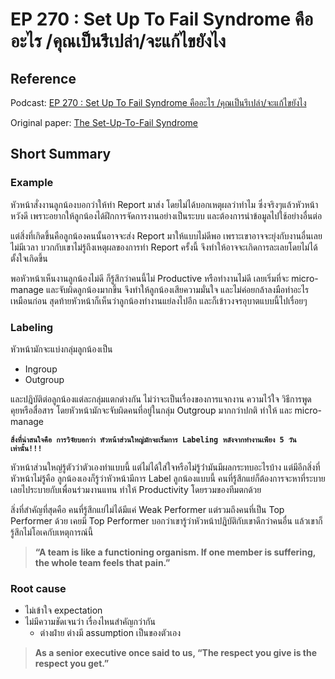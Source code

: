 # EP 270 : Set Up To Fail Syndrome คืออะไร /คุณเป็นรึเปล่า/จะแก้ไขยังไง

## Reference

Podcast: [EP 270 : Set Up To Fail Syndrome คืออะไร /คุณเป็นรึเปล่า/จะแก้ไขยังไง](https://soundcloud.com/missiontothemoon/ep-270-set-up-to-fail-syndrome)

Original paper: [The Set-Up-To-Fail Syndrome](https://hbr.org/1998/03/the-set-up-to-fail-syndrome)

## Short Summary

### Example

หัวหน้าสั่งงานลูกน้องบอกว่าให้ทำ Report มาส่ง โดยไม่ได้บอกเหตุผลว่าทำไม ซึ่งจริงๆแล้วหัวหน้าหวังดี เพราะอยากให้ลูกน้องได้ฝึกการจัดการงานอย่างเป็นระบบ และต้องการนำข้อมูลไปใช้อย่างอื่นต่อ

แต่สิ่งที่เกิดขึ้นคือลูกน้องคนนั้นอาจจะส่ง Report มาให้แบบไม่ดีพอ เพราะเขาอาจจะยุ่งกับงานอื่นเลยไม่มีเวลา บวกกับเขาไม่รู้ถึงเหตุผลของการทำ Report ครั้งนี้ จึงทำให้อาจจะเกิดการละเลยโดยไม่ได้ตั้งใจเกิดขึ้น

พอหัวหน้าเห็นงานลูกน้องไม่ดี ก็รู้สึกว่าคนนี้ไม่ Productive หรือทำงานไม่ดี เลยเริ่มที่จะ micro-manage และจับผิดลูกน้องมากขึ้น จึงทำให้ลูกน้องเสียความมั่นใจ และไม่ค่อยกล้าลงมือทำอะไรเหมือนก่อน สุดท้ายหัวหน้าก็เห็นว่าลูกน้องทำงานแย่ลงไปอีก และก็เข้าวงจรอุบาตแบบนี้ไปเรื่อยๆ

### Labeling

หัวหน้ามักจะแบ่งกลุ่มลูกน้องเป็น

- Ingroup
- Outgroup

และปฎิบัติต่อลูกน้องแต่ละกลุ่มแตกต่างกัน ไม่ว่าจะเป็นเรื่องของการแจกงาน ความไว้ใจ วิธีการพูดคุยหรือสื่อสาร โดยหัวหน้ามักจะจับผิดคนที่อยู่ในกลุ่ม Outgroup มากกว่าปกติ ทำให้ และ micro-manage

**`สิ่งที่น่าสนใจคือ การวิจัยบอกว่า หัวหน้าส่วนใหญ่มักจะเริ่มการ Labeling หลังจากทำงานเพียง 5 วัน เท่านั้น!!!`**

หัวหน้าส่วนใหญ่รู้ตัวว่าตัวเองทำแบบนี้ แต่ไม่ได้ใส่ใจหรือไม่รู้ว่่ามันมีผลกระทบอะไรบ้าง แต่มีอีกสิ่งที่หัวหน้าไม่รู้คือ ลูกน้องเองก็รู้ว่าหัวหน้ามีการ Label ลูกน้องแบบนี้
คนที่รู้สึกแย่ก็ต้องการจะหาที่ระบาย เลยไประบายกับเพื่อนร่วมงานแทน ทำให้ Productivity โดยรวมของทีมตกด้วย

สิ่งที่สำคัญที่สุดคือ คนที่รู้สึกแย่ไม่ได้มีแค่ Weak Performer แต่รวมถึงคนที่เป็น Top Performer ด้วย เคยมี Top Performer บอกว่าเขารู้ว่าหัวหน้าปฎิบัติกับเขาดีกว่าคนอื่น แล้วเขาก็รู้สึกไม่โอเคกับเหตุการณ์นี้

> **“A team is like a functioning organism. If one member is suffering, the whole team feels that pain.”**

### Root cause

- ไม่เข้าใจ expectation
- ไม่มีความชัดเจนว่า เรื่องไหนสำคัญกว่ากัน
  - ต่างฝ่าย ต่างมี assumption เป็นของตัวเอง

> **As a senior executive once said to us, “The respect you give is the respect you get.”**
